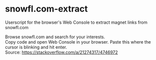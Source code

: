 # snowfl.com-extract
Userscript for the browser's Web Console to extract magnet links from snowfl.com

Browse snowfl.com and search for your interests.\
Copy code and open Web Console in your browser. Paste this where the cursor is blinking and hit enter.\
Source: https://stackoverflow.com/a/21274317/4746972
